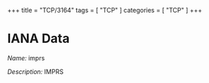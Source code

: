 +++
title = "TCP/3164"
tags = [ "TCP" ]
categories = [ "TCP" ]
+++

# IANA Data

_Name:_ imprs

_Description:_ IMPRS

